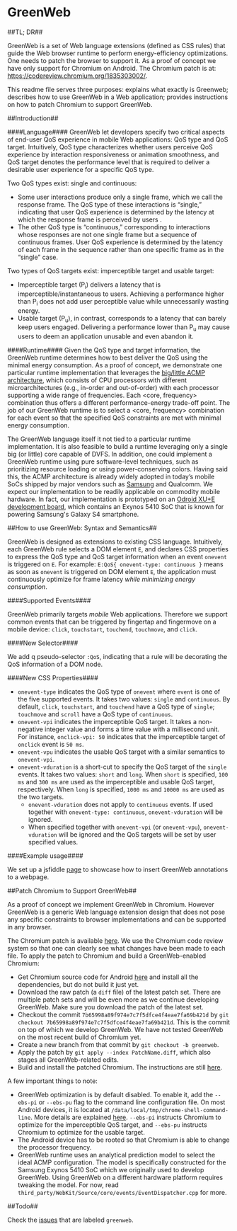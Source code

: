 # GreenWeb

##TL; DR##

GreenWeb is a set of Web language extensions (defined as CSS rules) that guide the Web browser runtime to perform energy-efficiency optimizations. One needs to patch the browser to support it. As a proof of concept we have only support for Chromium on Android. The Chromium patch is at: https://codereview.chromium.org/1835303002/.

This readme file serves three purposes: explains what exactly is Greenweb; describes how to use GreenWeb in a Web application; provides instructions on how to patch Chromium to support GreenWeb.

##Introduction##

####Language####
GreenWeb let developers specify two critical aspects of end-user QoS experience in mobile Web applications: QoS type and QoS target. Intuitively, QoS type characterizes whether users perceive QoS experience by interaction responsiveness or animation smoothness, and QoS target denotes the performance level that is required to deliver a desirable user experience for a specific QoS type.

Two QoS types exist: single and continuous:
* Some user interactions produce only a single frame, which we call the response frame. The QoS type of these interactions is “single,” indicating that user QoS experience is determined by the latency at which the response frame is perceived by users .
* The other QoS type is “continuous,” corresponding to interactions whose responses are not one single frame but a sequence of continuous frames. User QoS experience is determined by the latency of each frame in the sequence rather than one specific frame as in the “single” case.

Two types of QoS targets exist: imperceptible target and usable target:
* Imperceptible target (P<sub>i</sub>) delivers a latency that is imperceptible/instantaneous to users. Achieving a performance higher than P<sub>i</sub> does not add user perceptible value while unnecessarily wasting energy.
* Usable target (P<sub>u</sub>), in contrast, corresponds to a latency that can barely keep users engaged. Delivering a performance lower than P<sub>u</sub> may cause users to deem an application unusable and even abandon it.

####Runtime####
Given the QoS type and target information, the GreenWeb runtime determines how to best deliver the QoS using the minimal energy consumption. As a proof of concept, we demonstrate one particular runtime implementation that leverages the [big/little ACMP architecture](https://en.wikipedia.org/wiki/ARM_big.LITTLE), which consists of CPU processors with different microarchitectures (e.g., in-order and out-of-order) with each processor supporting a wide range of frequencies. Each <core, frequency> combination thus offers a different performance-energy trade-off point. The job of our GreenWeb runtime is to select a <core, frequency> combination for each event so that the specified QoS constraints are met with minimal energy consumption.

The GreenWeb language itself it not tied to a particular runtime implementation. It is also feasible to build a runtime leveraging only a single big (or little) core capable of DVFS. In addition, one could implement a GreenWeb runtime using pure software-level techniques, such as prioritizing resource loading or using power-conserving colors. Having said this, the ACMP architecture is already widely adopted in today’s mobile SoCs shipped by major vendors such as [Samsung](https://www.arm.com/files/pdf/Heterogeneous_Multi_Processing_Solution_of_Exynos_5_Octa_with_ARM_bigLITTLE_Technology.pdf) and Qualcomm. We expect our implementation to be readily applicable on commodity mobile hardware. In fact, our implementation is prototyped on an [Odroid XU+E development board](http://www.hardkernel.com/main/products/prdt_info.php?g_code=G137463363079), which contains an Exynos 5410 SoC that is known for powering Samsung's Galaxy S4 smartphone.

##How to use GreenWeb: Syntax and Semantics##

GreenWeb is designed as extensions to existing CSS language. Intuitively, each GreenWeb rule selects a DOM element `E`, and declares CSS properties to express the QoS type and QoS target information when an event `onevent` is triggered on `E`. For example: `E:QoS{ onevent-type: continuous }` means as soon as `onevent` is triggered on DOM element `E`, the application must continuously optimize for frame latency *while minimizing energy consumption*.

####Supported Events####

GreenWeb primarily targets *mobile* Web applications. Therefore we support common events that can be triggered by fingertap and fingermove on a mobile device: `click`, `touchstart`, `touchend`, `touchmove`, and `click`.

####New Selector####

We add q pseudo-selector `:QoS`, indicating that a rule will be decorating the QoS information of a DOM node.

####New CSS Properties####

* `onevent-type` indicates the QoS type of `onevent` where `event` is one of the five supported events. It takes two values: `single` and `continuous`. By default, `click`, `touchstart`, and `touchend` have a QoS type of `single`; `touchmove` and `scroll` have a QoS type of `continuous`.
* `onevent-vpi` indicates the imperceptible QoS target. It takes a non-negative integer value and forms a time value with a millisecond unit. For instance, `onclick-vpi: 50` indicates that the imperceptible target of `onclick` event is `50 ms`.
* `onevent-vpu` indicates the usable QoS target with a similar semantics to `onevent-vpi`.
* `onevent-vduration` is a short-cut to specify the QoS target of the `single` events. It takes two values: `short` and `long`. When `short` is specified, `100 ms` and `300 ms` are used as the imperceptible and usable QoS target, respectively. When `long` is specified, `1000 ms` and `10000 ms` are used as the two targets.
  * `onevent-vduration` does not apply to `continuous` events. If used together with `onevent-type: continuous`, `onevent-vduration` will be ignored.
  * When specified together with `onevent-vpi` (or `onevent-vpu`), `onevent-vduration` will be ignored and the QoS targets will be set by user specified values.

####Example usage####

We set up a jsfiddle [page](https://jsfiddle.net/rn9twf8c/2/) to showcase how to insert GreenWeb annotations to a webpage.

##Patch Chromium to Support GreenWeb##

As a proof of concept we implement GreenWeb in Chromium. However GreenWeb is a generic Web language extension design that does not pose any specific constraints to browser implementations and can be supported in any browser.

The Chromium patch is available [here](https://codereview.chromium.org/1835303002/#ps20001). We use the Chromium code review system so that one can clearly see what changes have been made to each file. To apply the patch to Chromium and build a GreenWeb-enabled Chromium:

* Get Chromium source code for Android [here](https://www.chromium.org/developers/how-tos/android-build-instructions) and install all the dependencies, but do not build it just yet.
* Download the raw patch (a `diff` file) of the latest patch set. There are multiple patch sets and will be even more as we continue developing GreenWeb. Make sure you download the patch of the latest set.
* Checkout the commit `7b65998a89f974e7c7f5dfce4f4eae7fa69b421d` by `git checkout 7b65998a89f974e7c7f5dfce4f4eae7fa69b421d`. This is the commit on top of which we develop GreenWeb. We have not tested GreenWeb on the most recent build of Chromium yet.
* Create a new branch from that commit by `git checkout -b greenweb`.
* Apply the patch by `git apply --index PatchName.diff`, which also stages all GreenWeb-related edits.
* Build and install the patched Chromium. The instructions are still [here](https://www.chromium.org/developers/how-tos/android-build-instructions).

A few important things to note:
* GreenWeb optimization is by default disabled. To enable it, add the `--ebs-pi` or `--ebs-pu` flag to the command line configuration file. On most Android devices, it is located at `/data/local/tmp/chrome-shell-command-line`. More details are explained [here](https://www.chromium.org/developers/how-tos/run-chromium-with-flags). `--ebs-pi` instructs Chromium to optimize for the imperceptible QoS target, and `--ebs-pu` instructs Chromium to optimize for the usable target.
* The Android device has to be rooted so that Chromium is able to change the processor frequency.
* GreenWeb runtime uses an analytical prediction model to select the ideal ACMP configuration. The model is specifically constructed for the Samsung Exynos 5410 SoC which we originally used to develop GreenWeb. Using GreenWeb on a different hardware platform requires tweaking the model. For now, read `third_party/WebKit/Source/core/events/EventDispatcher.cpp` for more.

##Todo##

Check the [issues](https://github.com/yuhao/AutoGreen/issues) that are labeled `greenweb`.
